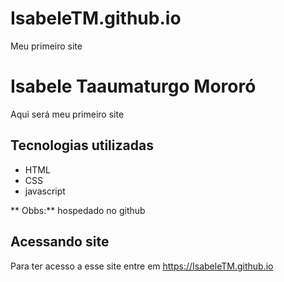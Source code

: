 # IsabeleTM.github.io
Meu primeiro site

# Isabele Taaumaturgo Mororó 
Aqui será meu primeiro site 

## Tecnologias utilizadas
- HTML
- CSS
- javascript

 ** Obbs:** hospedado no github 

## Acessando site 
Para ter acesso a esse site entre em <https://IsabeleTM.github.io> 
